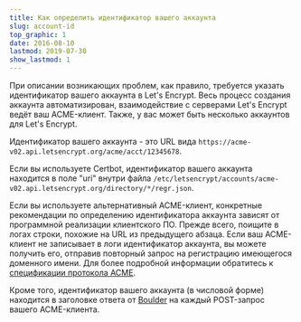 ```yaml
---
title: Как определить идентификатор вашего аккаунта
slug: account-id
top_graphic: 1
date: 2016-08-10
lastmod: 2019-07-30
show_lastmod: 1
---
```



При описании возникающих проблем, как правило, требуется указать идентификатор вашего аккаунта в Let's Encrypt.
Весь процесс создания аккаунта автоматизирован, взаимодействие с серверами Let's Encrypt ведёт ваш ACME-клиент.
Также, у вас может быть несколько аккаунтов для Let's Encrypt.

Идентификатор вашего аккаунта - это URL вида `https://acme-v02.api.letsencrypt.org/acme/acct/12345678`.

Если вы используете Certbot, идентификатор вашего аккаунта находится в поле "uri" внутри файла
`/etc/letsencrypt/accounts/acme-v02.api.letsencrypt.org/directory/*/regr.json`.

Если вы используете альтернативный ACME-клиент, конкретные рекомендации по определению идентификатора
аккаунта зависят от программной реализации клиентского ПО. Прежде всего, поищите в логах строки, похожие
на URL из предыдущего абзаца. Если ваш ACME-клиент не записывает в логи идентификатор аккаунта, вы можете
получить его, отправив повторный запрос на регистрацию имеющегося доменного имени. Для более подробной информации
обратитесь к [спецификации протокола ACME](https://tools.ietf.org/html/rfc8555#section-7.3).

Кроме того, идентификатор вашего аккаунта (в числовой форме) находится в заголовке ответа от [Boulder](https://github.com/letsencrypt/boulder) 
на каждый POST-запрос вашего ACME-клиента.

